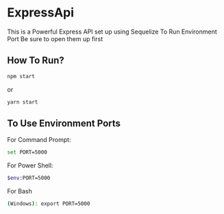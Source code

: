 # ExpressApi
This is a Powerful Express API set up using Sequelize
To Run Environment Port Be sure to open them up first

## How To Run? ##
```sh
npm start
```
or
```sh
yarn start
```

## To Use Environment Ports ##
For Command Prompt: 
```sh
set PORT=5000
```

For Power Shell: 
```sh
$env:PORT=5000
```

For Bash 
```sh
(Windows): export PORT=5000
```
